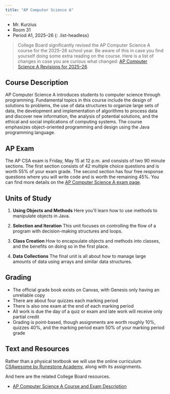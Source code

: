```yaml
---
title: "AP Computer Science A"
---
```


- Mr. Kurzius
- Room 31
- Period A1, 2025–26
{: .list-headless}

> College Board significantly revised the AP Computer Science A course for the 2025–26 school year. Be aware of this in case you find yourself doing some extra reading on the course. Here is a list of changes in case you are curious what changed: [AP Computer Science A Revisions for 2025–26](https://apcentral.collegeboard.org/courses/ap-computer-science-a/future-revisions).

## Course Description

AP Computer Science A introduces students to computer science through programming. Fundamental topics in this course include the design of solutions to problems, the use of data structures to organize large sets of data, the development and implementation of algorithms to process data and discover new information, the analysis of potential solutions, and the ethical and social implications of computing systems. The course emphasizes object-oriented programming and design using the Java programming language.

## AP Exam

The AP CSA exam is Friday, May 15 at 12 p.m. and consists of two 90 minute sections. The first section consists of 42 multiple choice questions and is worth 55% of your exam grade. The second section has four free response questions where you will write code and is worth the remaining 45%. You can find more details on the [AP Computer Science A exam page](https://apstudents.collegeboard.org/courses/ap-computer-science-a/assessment).

## Units of Study

1. **Using Objects and Methods** Here you'll learn how to use methods to manipulate objects in Java.

2. **Selection and Iteration** This unit focuses on controlling the flow of a program with decision-making structures and loops.

3. **Class Creation** How to encapsulate objects and methods into classes, and the benefits on doing so in the first place.

4. **Data Collections** The final unit is all about how to manage large amounts of data using arrays and similar data structures.

## Grading

- The official grade book exists on Canvas, with Genesis only having an unreliable copy
- There are about four quizzes each marking period
- There is also one exam at the end of each marking period
- All work is due the day of a quiz or exam and late work will receive only partial credit
- Grading is point-based, though assignments are worth roughly 10%, quizzes 40%, and the marking period exam 50% of your marking period grade

## Text and Resources

Rather than a physical textbook we will use the online curriculum [CSAwesome by Runestone Academy](https://runestone.academy/ns/books/published/csawesome2/csawesome2.html), along with its assignments.

And here are the related College Board resources.

- [AP Computer Science A Course and Exam Description](https://apcentral.collegeboard.org/media/pdf/ap-computer-science-a-course-and-exam-description-effective-fall-2025.pdf)
